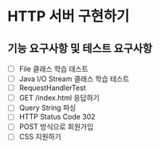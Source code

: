 # HTTP 서버 구현하기

## 기능 요구사항 및 테스트 요구사항
- [ ] File 클래스 학습 테스트
- [ ] Java I/O Stream 클래스 학습 테스트
- [ ] RequestHandlerTest
- [ ] GET /index.html 응답하기
- [ ] Query String 파싱
- [ ] HTTP Status Code 302
- [ ] POST 방식으로 회원가입
- [ ] CSS 지원하기